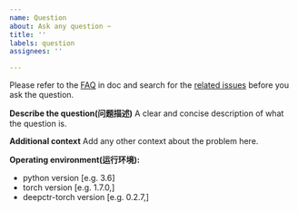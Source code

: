 ```yaml
---
name: Question
about: Ask any question ~
title: ''
labels: question
assignees: ''

---
```

Please refer to the [FAQ](https://deepctr-doc.readthedocs.io/en/latest/FAQ.html) in doc and search for the [related issues](https://github.com/shenweichen/DeepCTR-PyTorch/issues) before you ask the question.

**Describe the question(问题描述)**
A clear and concise description of what the question is.

**Additional context**
Add any other context about the problem here.

**Operating environment(运行环境):**
 - python version [e.g. 3.6]
 - torch version [e.g. 1.7.0,]
 - deepctr-torch version [e.g. 0.2.7,]
